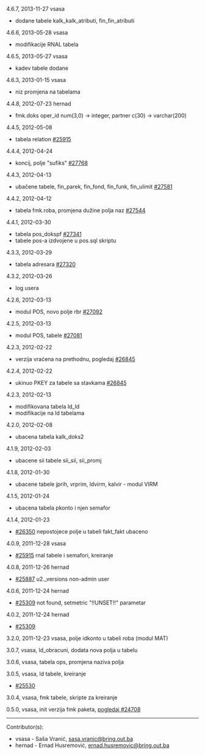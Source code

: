 4.6.7, 2013-11-27 vsasa

  - dodane tabele kalk_kalk_atributi, fin_fin_atributi

4.6.6, 2013-05-28 vsasa

  - modifikacije RNAL tabela

4.6.5, 2013-05-27 vsasa

  - kadev tabele dodane

4.6.3, 2013-01-15 vsasa
  
  - niz promjena na tabelama

4.4.8, 2012-07-23 hernad

 - fmk.doks oper_id num(3,0) -> integer, partner c(30) -> varchar(200) 

4.4.5, 2012-05-08

 - tabela relation [#25915](http://redmine.bring.out.ba/issues/25915)

4.4.4, 2012-04-24

 - koncij, polje "sufiks" [#27768](http://redmine.bring.out.ba/issues/27768)

4.4.3, 2012-04-13

 - ubačene tabele, fin_parek, fin_fond, fin_funk, fin_ulimit [#27581](http://redmine.bring.out.ba/issues/27581)

4.4.2, 2012-04-12

 - tabela fmk.roba, promjena dužine polja naz [#27544](http://redmine.bring.out.ba/issues/27544)

4.4.1, 2012-03-30

 - tabela pos_dokspf [#27341](http://redmine.bring.out.ba/issues/27341)
 - tabele pos-a izdvojene u pos.sql skriptu

4.3.3, 2012-03-29

 - tabela adresara [#27320](http://redmine.bring.out.ba/issues/27320)

4.3.2, 2012-03-26

 - log usera

4.2.6, 2012-03-13

 - modul POS, novo polje rbr [#27092](http://redmine.bring.out.ba/issues/27092)

4.2.5, 2012-03-13

 - modul POS, tabele [#27081](http://redmine.bring.out.ba/issues/27081)

4.2.3, 2012-02-22

 - verzija vraćena na prethodnu, pogledaj [#26845](http://redmine.bring.out.ba/issues/26845)

4.2.4, 2012-02-22

 - ukinuo PKEY za tabele sa stavkama [#26845](http://redmine.bring.out.ba/issues/26845)

4.2.3, 2012-02-13

 - modifikovana tabela ld_ld
 - modifikacije na ld tabelama

4.2.0, 2012-02-08

 - ubacena tabela kalk_doks2

4.1.9, 2012-02-03

 - ubacene sii tabele sii_sii, sii_promj

4.1.8, 2012-01-30

 - ubacene tabele jprih, vrprim, ldvirm, kalvir - modul VIRM

4.1.5, 2012-01-24

 - ubacena tabela pkonto i njen semafor

4.1.4, 2012-01-23

 - [#26350](http://redmine.bring.out.ba/issues/26350) nepostojece polje u tabeli fakt_fakt ubaceno

4.0.9, 2011-12-28 vsasa

 - [#25915](http://redmine.bring.out.ba/issues/25915) rnal tabele i semafori, kreiranje

4.0.8, 2011-12-26 hernad

 - [#25887](http://redmine.bring.out.ba/issues/25887) u2._versions non-admin user

4.0.6, 2011-12-24 hernad

 - [#25309](http://redmine.bring.out.ba/issues/25309) not found, setmetric "!!UNSET!!" parametar

4.0.2, 2011-12-24 hernad

 - [#25309](http://redmine.bring.out.ba/issues/25309)

3.2.0, 2011-12-23 vsasa, polje idkonto u tabeli roba (modul MAT)

3.0.7, vsasa, ld_obracuni, dodata nova polja u tabelu

3.0.6, vsasa, tabela ops, promjena naziva polja

3.0.5, vsasa, ld tabele, kreiranje 

  - [#25530](http://redmine.bring.out.ba/issues/25530)

3.0.4, vsasa, fmk tabele, skripte za kreiranje

0.5.0, vsasa, init verzija fmk paketa, [pogledaj #24708](http://redmine.bring.out.ba/issues/24708)

----------------------------

Contributor(s):

* vsasa - Saša Vranić, sasa.vranic@bring.out.ba
* hernad - Ernad Husremović, ernad.husremovic@bring.out.ba
